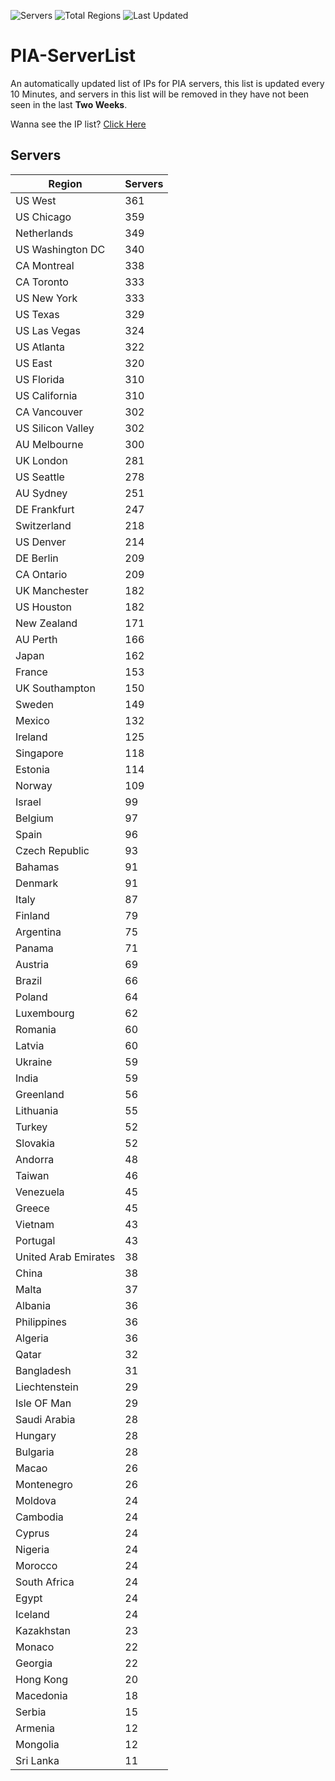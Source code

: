 ![Servers](https://img.shields.io/badge/Servers-11,740-darkgreen)
![Total Regions](https://img.shields.io/badge/Total_Regions-97-darkgreen)
![Last Updated](https://img.shields.io/badge/Last_Updated-December_15_2024_15:01_EST-darkgreen)

# PIA-ServerList
An automatically updated list of IPs for PIA servers, this list is updated every 10 Minutes, and servers in this list will be removed in they have not been seen in the last **Two Weeks**.

Wanna see the IP list? [Click Here](./servers.json)

## Servers
| Region               | Servers |
|----------------------|---------|
| US West | 361 |
| US Chicago | 359 |
| Netherlands | 349 |
| US Washington DC | 340 |
| CA Montreal | 338 |
| CA Toronto | 333 |
| US New York | 333 |
| US Texas | 329 |
| US Las Vegas | 324 |
| US Atlanta | 322 |
| US East | 320 |
| US Florida | 310 |
| US California | 310 |
| CA Vancouver | 302 |
| US Silicon Valley | 302 |
| AU Melbourne | 300 |
| UK London | 281 |
| US Seattle | 278 |
| AU Sydney | 251 |
| DE Frankfurt | 247 |
| Switzerland | 218 |
| US Denver | 214 |
| DE Berlin | 209 |
| CA Ontario | 209 |
| UK Manchester | 182 |
| US Houston | 182 |
| New Zealand | 171 |
| AU Perth | 166 |
| Japan | 162 |
| France | 153 |
| UK Southampton | 150 |
| Sweden | 149 |
| Mexico | 132 |
| Ireland | 125 |
| Singapore | 118 |
| Estonia | 114 |
| Norway | 109 |
| Israel | 99 |
| Belgium | 97 |
| Spain | 96 |
| Czech Republic | 93 |
| Bahamas | 91 |
| Denmark | 91 |
| Italy | 87 |
| Finland | 79 |
| Argentina | 75 |
| Panama | 71 |
| Austria | 69 |
| Brazil | 66 |
| Poland | 64 |
| Luxembourg | 62 |
| Romania | 60 |
| Latvia | 60 |
| Ukraine | 59 |
| India | 59 |
| Greenland | 56 |
| Lithuania | 55 |
| Turkey | 52 |
| Slovakia | 52 |
| Andorra | 48 |
| Taiwan | 46 |
| Venezuela | 45 |
| Greece | 45 |
| Vietnam | 43 |
| Portugal | 43 |
| United Arab Emirates | 38 |
| China | 38 |
| Malta | 37 |
| Albania | 36 |
| Philippines | 36 |
| Algeria | 36 |
| Qatar | 32 |
| Bangladesh | 31 |
| Liechtenstein | 29 |
| Isle OF Man | 29 |
| Saudi Arabia | 28 |
| Hungary | 28 |
| Bulgaria | 28 |
| Macao | 26 |
| Montenegro | 26 |
| Moldova | 24 |
| Cambodia | 24 |
| Cyprus | 24 |
| Nigeria | 24 |
| Morocco | 24 |
| South Africa | 24 |
| Egypt | 24 |
| Iceland | 24 |
| Kazakhstan | 23 |
| Monaco | 22 |
| Georgia | 22 |
| Hong Kong | 20 |
| Macedonia | 18 |
| Serbia | 15 |
| Armenia | 12 |
| Mongolia | 12 |
| Sri Lanka | 11 |